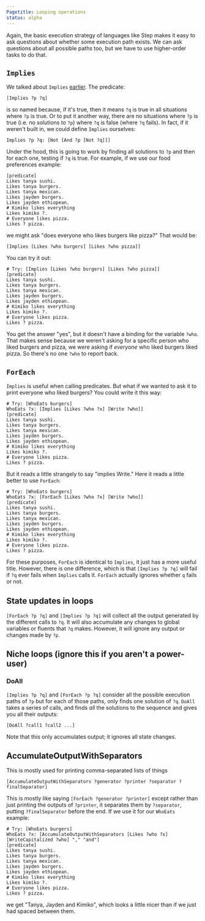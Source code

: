 ```yaml
---
Pagetitle: Looping operations
status: alpha
---
```

Again, the basic execution strategy of languages like Step makes it easy to ask questions about whether some execution path exists.  We can ask questions about all possible paths too, but we have to use higher-order tasks to do that.

## `Implies`

We talked about `Implies` [earlier](higher-order_tasks).  The predicate:
```step
[Implies ?p ?q]
```
is so named because, if it's true, then it means `?q` is true in all situations where `?p` is true.  Or to put it another way, there are no situations where `?p` is true (i.e. no solutions to `?p`) where `?q` is false (where `?q` fails).  In fact, if it weren't built in, we could define `Implies` ourselves:
```step
Implies ?p ?q: [Not [And ?p [Not ?q]]]
```
Under the hood, this is going to work by finding all solutions to `?p` and then for each one, testing if `?q` is true.  For example, if we use our food preferences example:
```step
[predicate]
Likes tanya sushi.
Likes tanya burgers.
Likes tanya mexican.
Likes jayden burgers.
Likes jayden ethiopean.
# Kimiko likes everything
Likes kimiko ?.
# Everyone likes pizza.
Likes ? pizza.
```
we might ask "does everyone who likes burgers like pizza?"  That would be:
```step
[Implies [Likes ?who burgers] [Likes ?who pizza]]
```
You can try it out:
```Step
# Try: [Implies [Likes ?who burgers] [Likes ?who pizza]]
[predicate]
Likes tanya sushi.
Likes tanya burgers.
Likes tanya mexican.
Likes jayden burgers.
Likes jayden ethiopean.
# Kimiko likes everything
Likes kimiko ?.
# Everyone likes pizza.
Likes ? pizza.
```
You get the answer "yes", but it doesn't have a binding for the variable `?who`.  That makes sense because we weren't asking for a specific person who liked burgers and pizza, we were asking if *everyone* who liked burgers liked pizza.  So there's no one `?who` to report back.

## `ForEach`

`Implies` is useful when calling predicates.  But what if we wanted to ask it to print everyone who liked burgers?  You could write it this way:
```Step
# Try: [WhoEats burgers]
WhoEats ?x: [Implies [Likes ?who ?x] [Write ?who]]
[predicate]
Likes tanya sushi.
Likes tanya burgers.
Likes tanya mexican.
Likes jayden burgers.
Likes jayden ethiopean.
# Kimiko likes everything
Likes kimiko ?.
# Everyone likes pizza.
Likes ? pizza.
```
But it reads a little strangely to say "implies Write."  Here it reads a little better to use `ForEach`:
```Step
# Try: [WhoEats burgers]
WhoEats ?x: [ForEach [Likes ?who ?x] [Write ?who]]
[predicate]
Likes tanya sushi.
Likes tanya burgers.
Likes tanya mexican.
Likes jayden burgers.
Likes jayden ethiopean.
# Kimiko likes everything
Likes kimiko ?.
# Everyone likes pizza.
Likes ? pizza.
```
For these purposes, `ForEach` is identical to `Implies`, it just has a more useful title.  However, there is one difference, which is that `[Implies ?p ?q]` will fail if `?q` ever fails when `Implies` calls it.  `ForEach` actually ignores whether `q` fails or not.

## State updates in loops

`[ForEach ?p ?q]` and `[Implies ?p ?q]` will collect all the output generated by the different calls to `?q`.  It will also accumulate any changes to global variables or fluents that `?q` makes.  However, it will ignore any output or changes made by `?p`.

## Niche loops (ignore this if you aren't a power-user)

### DoAll

`[Implies ?p ?q]` and `[ForEach ?p ?q]` consider all the possible execution paths of `?p` but for each of those paths, only finds one solution of `?q`.  `DoAll` takes a series of calls, and finds *all* the solutions to the sequence and gives you all their outputs:

```step
[DoAll ?call1 ?call2 ...]
```
Note that this only accumulates output; it ignores all state changes.

## AccumulateOutputWithSeparators

This is mostly used for printing comma-separated lists of things
```step
[AccumulateOutputWithSeparators ?generator ?printer ?separator ?finalSeparator]
```
This is mostly like saying `[ForEach ?generator ?printer]` except rather than just printing the outputs of `?printer`, it separates them by `?separator`, putting `?finalSeparator` before the end.  If we use it for our `WhoEats` example:
```Step
# Try: [WhoEats burgers]
WhoEats ?x: [AccumulateOutputWithSeparators [Likes ?who ?x] [WriteCapitalized ?who] "," "and"]
[predicate]
Likes tanya sushi.
Likes tanya burgers.
Likes tanya mexican.
Likes jayden burgers.
Likes jayden ethiopean.
# Kimiko likes everything
Likes kimiko ?.
# Everyone likes pizza.
Likes ? pizza.
```
we get "Tanya, Jayden and Kimiko", which looks a little nicer than if we just had spaced between them.